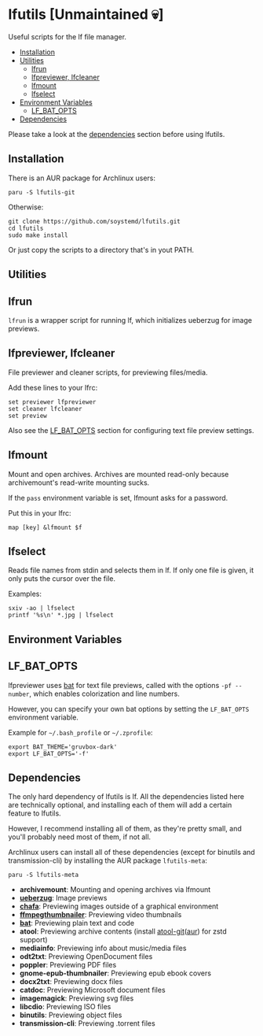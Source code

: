 # lfutils [Unmaintained 💀]

Useful scripts for the lf file manager.

* [Installation](#installation)
* [Utilities](#utilities)
  * [lfrun](#lfrun)
  * [lfpreviewer, lfcleaner](#lfpreviewer-lfcleaner)
  * [lfmount](#lfmount)
  * [lfselect](#lfselect)
* [Environment Variables](#environment-variables)
  * [LF_BAT_OPTS](#lf_bat_opts)
* [Dependencies](#dependencies)

Please take a look at the [dependencies](#dependencies)
section before using lfutils.

## Installation

There is an AUR package for Archlinux users:

```
paru -S lfutils-git
```

Otherwise:

```
git clone https://github.com/soystemd/lfutils.git
cd lfutils
sudo make install
```

Or just copy the scripts to a directory that's in yout PATH.

## Utilities

## lfrun

`lfrun` is a wrapper script for running lf, which
initializes ueberzug for image previews.

## lfpreviewer, lfcleaner

File previewer and cleaner scripts, for previewing files/media.

Add these lines to your lfrc:

```
set previewer lfpreviewer
set cleaner lfcleaner
set preview
```

Also see the [LF_BAT_OPTS](#lf_bat_opts) section for configuring
text file preview settings.

## lfmount

Mount and open archives. Archives are mounted read-only because
archivemount's read-write mounting sucks.

If the `pass` environment variable is set, lfmount asks for a password.

Put this in your lfrc:

```
map [key] &lfmount $f
```

## lfselect

Reads file names from stdin and selects them in lf.
If only one file is given, it only puts the cursor over the file.

Examples:

```
sxiv -ao | lfselect
printf '%s\n' *.jpg | lfselect
```

## Environment Variables

## LF_BAT_OPTS

lfpreviewer uses [bat](https://github.com/sharkdp/bat)
for text file previews, called with the options `-pf --number`, which enables
colorization and line numbers.

However, you can specify your own bat options by setting the `LF_BAT_OPTS`
environment variable.

Example for `~/.bash_profile` or `~/.zprofile`:

```
export BAT_THEME='gruvbox-dark'
export LF_BAT_OPTS='-f'
```

## Dependencies

The only hard dependency of lfutils is lf.
All the dependencies listed here are technically optional,
and installing each of them will add a certain feature
to lfutils.

However, I recommend installing all of them,
as they're pretty small, and you'll probably need most of them,
if not all.

Archlinux users can install all of these dependencies
(except for binutils and transmission-cli)
by installing the AUR package `lfutils-meta`:

```
paru -S lfutils-meta
```

- **archivemount**: Mounting and opening archives via lfmount
- **[ueberzug](https://github.com/seebye/ueberzug)**: Image previews
- **[chafa](https://github.com/hpjansson/chafa)**: Previewing images outside of a graphical environment
- **[ffmpegthumbnailer](https://github.com/dirkvdb/ffmpegthumbnailer)**: Previewing video thumbnails
- **[bat](https://github.com/sharkdp/bat)**: Previewing plain text and code
- **atool**: Previewing archive contents (install [atool-git](https://github.com/solsticedhiver/atool)([aur](https://aur.archlinux.org/packages/atool-git)) for zstd support)
- **mediainfo**: Previewing info about music/media files
- **odt2txt**: Previewing OpenDocument files
- **poppler**: Previewing PDF files
- **gnome-epub-thumbnailer**: Previewing epub ebook covers
- **docx2txt**: Previewing docx files
- **catdoc**: Previewing Microsoft document files
- **imagemagick**: Previewing svg files
- **libcdio**: Previewing ISO files
- **binutils**: Previewing object files
- **transmission-cli**: Previewing .torrent files

